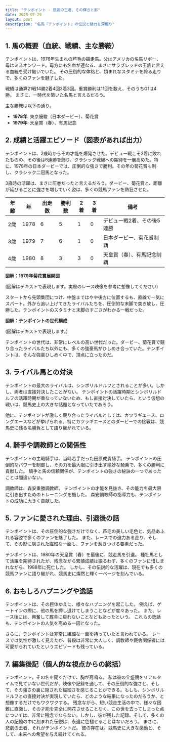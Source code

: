 ```yaml
---
title: "テンポイント - 悲劇の王者、その輝きと影"
date: 2025-07-29
layout: post
description: "名馬『テンポイント』の伝説と魅力を深堀り"
---
```


## 1. 馬の概要（血統、戦績、主な勝鞍）

テンポイントは、1976年生まれの芦毛の競走馬。父はアメリカの名馬リボー、母はミスオンワード。母方にも名血が連なる、まさにサラブレッドの王族と言える血統を受け継いでいた。  その圧倒的な体格と、類まれなスタミナを誇る走りで、多くのファンを魅了した。

戦績は通算21戦14勝2着4回3着3回。重賞勝利は11回を数え、そのうちG1は4勝。  まさに、一時代を築いた名馬と言えるだろう。

主な勝鞍は以下の通り。

* **1978年**:  東京優駿（日本ダービー）、菊花賞
* **1979年**:  天皇賞（春）、有馬記念


## 2. 成績と活躍エピソード（図表があれば出力）

テンポイントは、2歳時からその才能を爆発させた。デビュー戦こそ2着に敗れたものの、その後は6連勝を飾り、クラシック戦線への期待を一層高めた。特に、1978年の日本ダービーでは、圧倒的な強さで勝利。その年の菊花賞も制し、クラシック二冠馬となった。

3歳時の活躍は、まさに圧巻だったと言えるだろう。ダービー、菊花賞と、距離が延びるごとに強さを増していく姿は、多くの競馬ファンを熱狂させた。

| 年齢 | 年 | 出走数 | 勝利数 | 2着 | 3着 | 備考 |
|---|---|---|---|---|---|---|
| 2歳 | 1978 | 6 | 5 | 1 | 0 | デビュー戦2着、その後5連勝 |
| 3歳 | 1979 | 7 | 6 | 1 | 0 | 日本ダービー、菊花賞制覇 |
| 4歳 | 1980 | 8 | 3 | 3 | 0 | 天皇賞（春）、有馬記念制覇 |

**図解：1979年菊花賞展開図**

(図解はテキストで表現します。実際のレース映像を参考に想像してください)

スタートから先頭集団につけ、中盤まではやや後方に位置するも、直線で一気にスパート。外から追い上げてきたライバルたちを、圧倒的な末脚で突き放し、圧勝した。テンポイントのスタミナと末脚のすごさがわかる一戦だった。


**図解：テンポイントの世代構成**

(図解はテキストで表現します。)

テンポイントの世代は、非常にレベルの高い世代だった。ダービー、菊花賞で競り合ったライバルたち以外にも、多くの強豪馬がひしめき合っていた。テンポイントは、そんな強豪ひしめく中で、頂点に立ったのだ。


## 3. ライバル馬との対決

テンポイントの最大のライバルは、シンボリルドルフとされることが多い。しかし、両者は直接対決したことがない。  テンポイントの活躍時期とシンボリルドルフの活躍時期が重なっていないため、もし直接対決していたら、という仮想の戦いは、競馬史上の大きな話題となっていたであろう。

他に、テンポイントが激しく競り合ったライバルとしては、カツラギエース、ロングエースなどが挙げられる。特にカツラギエースとのダービーでの接戦は、競馬史に残る名勝負として語り継がれている。


## 4. 騎手や調教師との関係性

テンポイントの主戦騎手は、当時若手だった田原成貴騎手。  テンポイントの圧倒的なパワーを制御し、その力を最大限に引き出す絶妙な騎乗で、多くの勝利に貢献した。  騎手と馬の信頼関係が、テンポイントの強さの秘訣の一つであったことは間違いない。

調教師は、森安重勝調教師。  テンポイントの才能を見抜き、その能力を最大限に引き出すためのトレーニングを施した。  森安調教師の指導力も、テンポイントの成功に大きく貢献した。


## 5. ファンに愛された理由、引退後の話

テンポイントは、その圧倒的な強さだけでなく、芦毛の美しい毛色と、気品あふれる容姿で多くのファンを魅了した。  また、レースでの迫力ある走り、そして、その影に隠された繊細な一面も、ファンを惹きつける要素だった。

テンポイントは、1980年の天皇賞（春）を最後に、競走馬を引退。  種牡馬として活躍を期待されたが、残念ながら繁殖成績は振るわず、多くのファンに惜しまれながら、1988年に死亡した。  しかし、その伝説的な活躍は、現在でも多くの競馬ファンに語り継がれ、競馬史に燦然と輝く一ページを刻んでいる。


## 6. おもしろハプニングや逸話

テンポイントは、その巨体ゆえに、様々なハプニングを起こした。  例えば、ゲートインの際に、他の馬を押し退けてしまうことなどが度々あった。  また、レース後には、興奮して厩舎に戻れないことなどもあったという。  これらの逸話も、テンポイントの人気を高める一因となった。

さらに、テンポイントは非常に繊細な一面を持っていたと言われている。  レースでは気性が激しく見えたが、普段は非常に大人しく、調教師や厩舎関係者には可愛がられていたというエピソードも残っている。


## 7. 編集後記（個人的な視点からの総括）

テンポイント。その名を聞くだけで、胸が高鳴る。  私は彼の全盛期をリアルタイムで見ていない世代だが、映像や記録を通して、その圧倒的な強さと、そして、その強さの裏に隠された繊細さを感じることができる。もしも、シンボリルドルフとの直接対決が実現していたら、どのような結果になったのだろうか、と想像するだけでもワクワクする。  残念ながら、短い競走生活の中で、様々な困難に直面し、その才能を完全に開花させることなく、この世を去ってしまった点については、非常に残念でならない。しかし、彼が残した記録、そして、多くの人の記憶の中に刻まれた伝説は、永遠に色褪せることはないだろう。  まさに、悲劇の王者、それがテンポイントだ。  彼の存在は、競馬史に大きな感動と、そして、未来への希望を与え続けてくれる。
